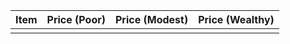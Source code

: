 
| Item | Price (Poor) | Price (Modest) | Price (Wealthy) |
| ---- | ------------ | -------------- | --------------- |
|      |              |                |                 |
